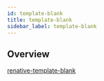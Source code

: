 ```yaml
---
id: template-blank
title: template-blank
sidebar_label: template-blank
---
```



## Overview

[renative-template-blank](https://www.npmjs.com/package/renative-template-blank)
